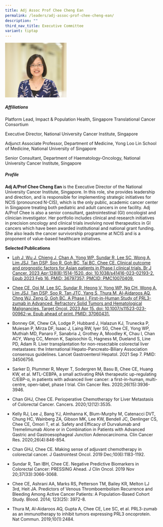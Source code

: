 ```yaml
---
title: Adj Assoc Prof Chee Cheng Ean
permalink: /leaders/adj-assoc-prof-chee-cheng-ean/
description: ""
third_nav_title: Executive Committee
variant: tiptap
---
```

<p></p>
<div class="isomer-image-wrapper">
<img style="width: 40%;" height="auto" width="100%" alt="" src="/images/Leaders/EXCO 600x450/chee_cheng_ean.jpg">
</div>
<h5>Affiliations</h5>
<p>Platform Lead,&nbsp;Impact &amp; Population Health, Singapore Translational
Cancer Consortium</p>
<p>Executive Director, National University Cancer Institute, Singapore</p>
<p>Adjunct Associate Professor, Department of Medicine, Yong Loo Lin School
of Medicine, National University of Singapore</p>
<p>Senior Consultant, Department of Haematology-Oncology, National University
Cancer Institute, Singapore</p>
<h5>Profile</h5>
<p><strong>Adj A/Prof Chee Cheng Ean </strong>is the Executive Director of
the National University Cancer Institute, Singapore. In this role, she
provides leadership and direction, and is responsible for implementing
strategic initiatives for NCIS (pronounced N-CIS), which is the only public,
academic cancer center in Singapore treating both pediatric and adult cancers
in one facility. Adj A/Prof Chee is also a senior consultant, gastrointestinal
(GI) oncologist and clinician investigator. Her portfolio includes clinical
and research initiatives in precision oncology and clinical trials involving
novel therapeutics in GI cancers which have been awarded institutional
and national grant funding. She also leads the cancer survivorship programme
at NCIS and is a proponent of value-based healthcare initiatives.</p>
<p></p>
<p><strong>Selected Publications</strong>
</p>
<ul data-tight="true" class="tight">
<li>
<p><a href="https://www.nature.com/articles/s41416-023-02193-2" rel="noopener noreferrer nofollow" target="_blank">Loh J, Wu J, Chieng J, Chan A, Yong WP, Sundar R, Lee SC, Wong A, Lim JSJ, Tan DSP, Soo R, Goh BC, Tai BC, Chee CE. Clinical outcome and prognostic factors for Asian patients in Phase I clinical trials. Br J Cancer. 2023 Apr;128(8):1514-1520. doi: 10.1038/s41416-023-02193-2. Epub 2023 Feb 16. PMID: 36797357; PMCID: PMC10070409.</a>
</p>
</li>
<li>
<p><a href="https://link.springer.com/article/10.1007/s11523-023-00962-w" rel="noopener noreferrer nofollow" target="_blank">Chee CE, Ooi M, Lee SC, Sundar R, Heong V, Yong WP, Ng CH, Wong A, Lim JSJ, Tan DSP, Soo R, Tan JTC, Yang S, Thura M, Al-Aidaroos AQ, Chng WJ, Zeng Q, Goh BC. A Phase I, First-in-Human Study of PRL3-zumab in Advanced, Refractory Solid Tumors and Hematological Malignancies. Target Oncol. 2023 Apr 15. doi: 10.1007/s11523-023-00962-w. Epub ahead of print. PMID: 37060431.</a>
</p>
</li>
<li>
<p>Bonney GK, Chew CA, Lodge P, Hubbard J, Halazun KJ, Trunecka P, Muiesan
P, Mirza DF, Isaac J, Laing RW, Iyer SG, Chee CE, Yong WP, Muthiah MD,
Panaro F, Sanabria J, Grothey A, Moodley K, Chau I, Chan ACY, Wang CC,
Menon K, Sapisochin G, Hagness M, Dueland S, Line PD, Adam R. Liver transplantation
for non-resectable colorectal liver metastases: the International Hepato-Pancreato-Biliary
Association consensus guidelines. Lancet Gastroenterol Hepatol. 2021 Sep
7. PMID: 34506756.</p>
</li>
<li>
<p>Sarker D, Plummer R, Meyer T, Sodergren M, Basu B, Chee CE, Huang KW,
et al. MTL-CEBPA, a small activating RNA therapeutic up-regulating C/EBP-α,
in patients with advanced liver cancer: a first-in-human, multi-centre,
open-label, phase I trial. Clin Cancer Res. 2020;26(15):3936-3946.</p>
</li>
<li>
<p>Chan GHJ, Chee CE. Perioperative Chemotherapy for Liver Metastasis of
Colorectal Cancer. Cancers. 2020;12(12):3535.</p>
</li>
<li>
<p>Kelly RJ, Lee J, Bang YJ, Almhanna K, Blum-Murphy M, Catenacci DVT, Chung
HC, Wainberg ZA, Gibson MK, Lee KW, Bendell JC, Denlinger CS, Chee CE,
Omori T, et al. Safety and Efficacy of Durvalumab and Tremelimumab Alone
or in Combination in Patients with Advanced Gastric and Gastroesophageal
Junction Adenocarcinoma. Clin Cancer Res. 2020;26(4):846-854.</p>
</li>
<li>
<p>Chan GHJ, Chee CE. Making sense of adjuvant chemotherapy in colorectal
cancer. J Gastrointest Oncol. 2019 Dec;10(6):1183-1192.</p>
</li>
<li>
<p>Sundar R, Tan IBH, Chee CE. Negative Predictive Biomarkers in Colorectal
Cancer: PRESSING Ahead. J Clin Oncol. 2019 Nov 20;37(33):3066-3068.</p>
</li>
<li>
<p>Chee CE, Ashrani AA, Marks RS, Petterson TM, Bailey KR, Melton LJ 3rd,
Heit JA. Predictors of Venous Thromboembolism Recurrence and Bleeding Among
Active Cancer Patients: A Population-Based Cohort Study. Blood. 2014; 123(25):
3972-8.</p>
</li>
<li>
<p>Thura M, Al-Aidaroos AQ, Gupta A, Chee CE, Lee SC, et al. PRL3-zumab as
an immunotherapy to inhibit tumors expressing PRL3 oncoprotein. Nat Commun.
2019;10(1):2484.</p>
</li>
</ul>
<p></p>
